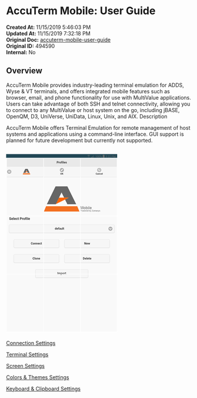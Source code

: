 # AccuTerm Mobile: User Guide

**Created At:** 11/15/2019 5:46:03 PM  
**Updated At:** 11/15/2019 7:32:18 PM  
**Original Doc:** [accuterm-mobile-user-guide](https://docs.zumasys.com/accutermmobile/accuterm-mobile-user-guide)  
**Original ID:** 494590  
**Internal:** No  


## Overview

AccuTerm Mobile provides industry-leading terminal emulation for ADDS, Wyse & VT terminals, and offers integrated mobile features such as browser, email, and phone functionality for use with MultiValue applications. Users can take advantage of both SSH and telnet connectivity, allowing you to connect to any MultiValue or host system on the go, including jBASE, OpenQM, D3, UniVerse, UniData, Linux, Unix, and AIX. Description

AccuTerm Mobile offers Terminal Emulation for remote management of host systems and applications using a command-line interface. GUI support is planned for future development but currently not supported.

## 


### ![accuterm-mobile-user-guide: 1573841276731-1573841276731](./1573841276731-1573841276731.png)



[Connection Settings](./../accuterm-mobile-connection-settings)

[Terminal Settings](./../accuterm-mobile-terminal-settings)

[Screen Settings](docs.zumasys.com/%20accuterm-mobile-screen-settings)

[Colors & Themes Settings](./../accuterm-mobile-colors-&-themes-settings)

[Keyboard & Clipboard Settings](./../accuterm-mobile-keyboard-&-clipboard-settings)
